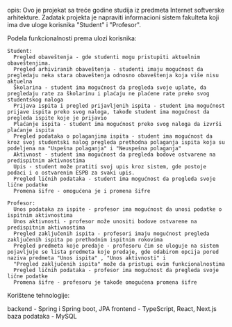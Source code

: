 opis:
  Ovo je projekat sa treće godine studija iz predmeta Internet softverske arhitekture.
  Zadatak projekta je napraviti informacioni sistem fakulteta koji ima dve uloge korisnika "Student" i "Profesor".
  
  Podela funkcionalnosti prema ulozi korisnika:
    
    Student:
      Pregled obaveštenja - gde studenti mogu pristupiti aktuelnim obaveštenjima.
      Pregled arhiviranih obaveštenja - studenti imaju mogućnost da pregledaju neka stara obaveštenja odnosno obaveštenja koja više nisu aktuelna
      Školarina - student ima mogućnost da pregleda svoje uplate, da pregledaju rate za školarinu i plaćaju ne plaćene rate preko svog studentskog naloga
      Prijava ispita i pregled prijavljenih ispita - student ima mogućnost prijave ispita preko svog naloga, takođe student ima mogućnost da pregleda ispite koje je prijavio
      Plaćanje ispita - student ima mogućnost preko svog naloga da izvrši plaćanje ispita
      Pregled podataka o polaganjima ispita - student ima mogućnost da kroz svoj studentski nalog pregleda prethodna polaganja ispita koja su podeljena na "Uspešna polaganja" i "Neuspešna polaganja"
      Aktivnost - student ima mogućnost da pregleda bodove ostvarene na predispitnim aktivnostima
      Upis - student može pratiti svoj upis kroz sistem, gde postoje podaci i o ostvarenim ESPB za svaki upis.
      Pregled ličnih podataka - student ima mogućnost da pregleda svoje lične podatke
      Promena šifre - omogućena je i promena šifre
    
    Profesor:
      Unos podataka za ispite - profesor ima mogućnost da unosi podatke o ispitnim aktivnostima
      Unos aktivnosti - profesor može unositi bodove ostvarene na predispitnim aktivnostima
      Pregled zaključenih ispita - profesori imaju mogućnost pregleda zaključenih ispita po prethodnim ispitnim rokovima
      Pregled predmeta koje predaje - profesoru čim se uloguje na sistem pojavljuje se lista predmeta koje predaje, gde odabirom opcija pored naziva predmeta "Unos ispita" , "Unos aktivnosti" i 
      "Pregled zaključenih ispita" može da pristupi ovim funkcionalnostima
      Pregled ličnih podataka - profesor ima mogućnost da pregleda svoje lične podatke
      Promena šifre - profesoru je takođe omogućena promena šifre

Korištene tehnologije:

  backend - Spring i Spring boot, JPA
  frontend - TypeScript, React, Next.js
  baza podataka - MySQL
      
      
